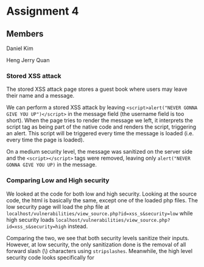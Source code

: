 # Assignment 4
## Members
Daniel Kim

Heng Jerry Quan

### Stored XSS attack
The stored XSS attack page stores a guest book where users may leave their name and a message.

We can perform a stored XSS attack by leaving `<script>alert("NEVER GONNA GIVE YOU UP")</script>` in the message field (the username field is too short). When the page tries to render the message we left, it interprets the script tag as being part of the native code and renders the script, triggering an alert. This script will be triggered every time the message is loaded (i.e. every time the page is loaded).

On a medium security level, the message was sanitized on the server side and the `<script></script>` tags were removed, leaving only `alert("NEVER GONNA GIVE YOU UP)` in the message.

### Comparing Low and High security
We looked at the code for both low and high security. Looking at the source code, the html is basically the same, except one of the loaded php files. The low security page will load the php file at `localhost/vulnerabilities/view_source.php?id=xss_s&security=low` while high security loads `localhost/vulnerabilities/view_source.php?id=xss_s&security=high` instead.

Comparing the two, we see that both security levels sanitize their inputs. However, at low security, the only sanitization done is the removal of all forward slash (\\) characters using `stripslashes`. Meanwhile, the high level security code looks specifically for <script> tags and replaces them with an empty string "". This change is effective because removing forward slashes still allows an attacker to store javascript code. With the <script> tags stripped however, an attacker's javascript will effectively be the same as plaintext.

